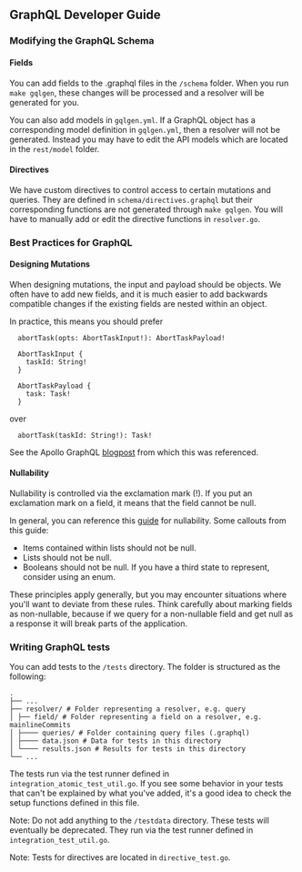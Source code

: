 ## GraphQL Developer Guide

### Modifying the GraphQL Schema

#### Fields

You can add fields to the .graphql files in the `/schema` folder. When you run `make gqlgen`, these changes will be processed and a resolver will be generated for you.

You can also add models in `gqlgen.yml`. If a GraphQL object has a corresponding model definition in `gqlgen.yml`, then a resolver will not be generated. Instead you may have to edit the API models which are located in the `rest/model` folder.

#### Directives

We have custom directives to control access to certain mutations and queries. They are defined in `schema/directives.graphql` but their corresponding functions are not generated through `make gqlgen`. You will have to manually add or edit the directive functions in `resolver.go`.

### Best Practices for GraphQL

#### Designing Mutations

When designing mutations, the input and payload should be objects. We often have to add new fields, and it is much easier to add backwards compatible changes if the existing fields are nested within an object.

In practice, this means you should prefer

```
  abortTask(opts: AbortTaskInput!): AbortTaskPayload!

  AbortTaskInput {
    taskId: String!
  }

  AbortTaskPayload {
    task: Task!
  }
```

over

```
  abortTask(taskId: String!): Task!
```

See the Apollo GraphQL [blogpost](https://www.apollographql.com/blog/designing-graphql-mutations) from which this was referenced.

#### Nullability

Nullability is controlled via the exclamation mark (!). If you put an exclamation mark on a field, it means that the field cannot be null.

In general, you can reference this [guide](https://yelp.github.io/graphql-guidelines/nullability.html#summary) for nullability. Some callouts from this guide:

- Items contained within lists should not be null.
- Lists should not be null.
- Booleans should not be null. If you have a third state to represent, consider using an enum.

These principles apply generally, but you may encounter situations where you'll want to deviate from these rules. Think carefully about marking fields as non-nullable, because if we query for a non-nullable field and get null as a response it will break parts of the application.

### Writing GraphQL tests

You can add tests to the `/tests` directory. The folder is structured as the following:

```
.
├── ...
├── resolver/ # Folder representing a resolver, e.g. query
│ ├── field/ # Folder representing a field on a resolver, e.g. mainlineCommits
│ ├──── queries/ # Folder containing query files (.graphql)
│ ├──── data.json # Data for tests in this directory
│ └──── results.json # Results for tests in this directory
└── ...
```

The tests run via the test runner defined in `integration_atomic_test_util.go`. If you see some behavior in your tests that can't be explained by what you've added, it's a good idea to check the setup functions defined in this file.

Note: Do not add anything to the `/testdata` directory. These tests will eventually be deprecated. They run via the test runner defined in `integration_test_util.go`.

Note: Tests for directives are located in `directive_test.go`.
